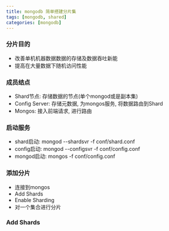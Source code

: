 ```yaml
---
title: mongodb 简单搭建分片集
tags: [mongodb, shared]
categories: [mongodb]
---
```


### 分片目的
- 改善单机机器数据数据的存储及数据吞吐新能
- 提高在大量数据下随机访问性能

### 成员结点
- Shard节点: 存储数据的节点(单个mongod或是副本集)
- Config Server: 存储元数据, 为mongos服务, 将数据路由到Shard
- Mongos: 接入前端请求, 进行路由

### 启动服务
- shard启动: mongod --shardsvr -f conf/shard.conf
- config启动: mongod --configsvr -f conf/config.conf
- mongod启动: mongos -f conf/config.conf

### 添加分片
- 连接到mongos
- Add Shards
- Enable Sharding
- 对一个集合进行分片

### Add Shards

